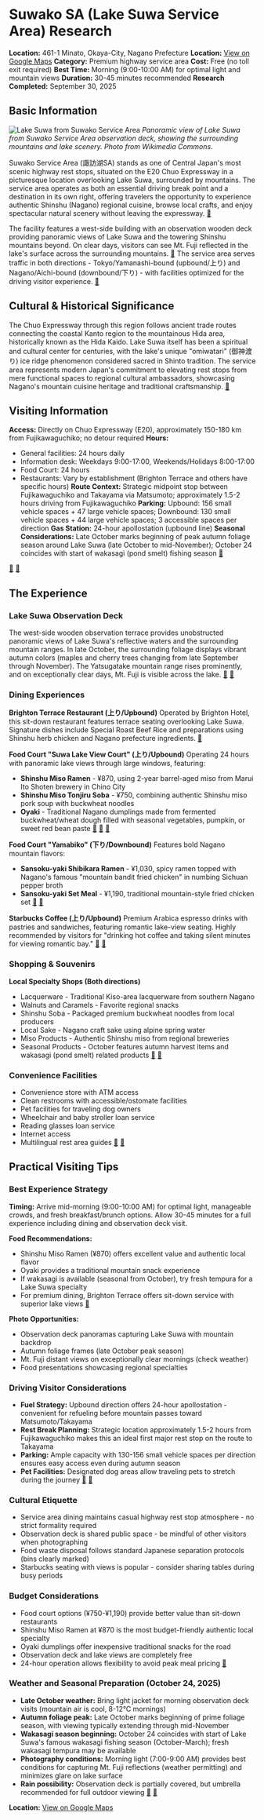 # Suwako SA (Lake Suwa Service Area) Research

**Location:** 461-1 Minato, Okaya-City, Nagano Prefecture
**Location:** [View on Google Maps](https://maps.google.com/maps?q=36.0267232,138.0760628)
**Category:** Premium highway service area
**Cost:** Free (no toll exit required)
**Best Time:** Morning (9:00-10:00 AM) for optimal light and mountain views
**Duration:** 30-45 minutes recommended
**Research Completed:** September 30, 2025

## Basic Information

![Lake Suwa from Suwako Service Area](https://upload.wikimedia.org/wikipedia/commons/b/b5/Chuo-Expressway-Suwako-Service-Area-For_Takaido.jpg)
*Panoramic view of Lake Suwa from Suwako Service Area observation deck, showing the surrounding mountains and lake scenery. Photo from Wikimedia Commons.*

Suwako Service Area (諏訪湖SA) stands as one of Central Japan's most scenic highway rest stops, situated on the E20 Chuo Expressway in a picturesque location overlooking Lake Suwa, surrounded by mountains. The service area operates as both an essential driving break point and a destination in its own right, offering travelers the opportunity to experience authentic Shinshu (Nagano) regional cuisine, browse local crafts, and enjoy spectacular natural scenery without leaving the expressway. [🔗](https://globalsapa.c-nexco.co.jp/en/sapa/119/)

The facility features a west-side building with an observation wooden deck providing panoramic views of Lake Suwa and the towering Shinshu mountains beyond. On clear days, visitors can see Mt. Fuji reflected in the lake's surface across the surrounding mountains. [🔗](https://www.go-nagano.net/en/trip-idea/id16505/) The service area serves traffic in both directions - Tokyo/Yamanashi-bound (upbound/上り) and Nagano/Aichi-bound (downbound/下り) - with facilities optimized for the driving visitor experience. [🔗](https://sapa.c-nexco.co.jp/sapa?sapainfoid=119)

## Cultural & Historical Significance

The Chuo Expressway through this region follows ancient trade routes connecting the coastal Kanto region to the mountainous Hida area, historically known as the Hida Kaido. Lake Suwa itself has been a spiritual and cultural center for centuries, with the lake's unique "omiwatari" (御神渡り) ice ridge phenomenon considered sacred in Shinto tradition. The service area represents modern Japan's commitment to elevating rest stops from mere functional spaces to regional cultural ambassadors, showcasing Nagano's mountain cuisine heritage and traditional craftsmanship. [🔗](https://centrip-japan.com/article/1652/)

## Visiting Information

**Access:** Directly on Chuo Expressway (E20), approximately 150-180 km from Fujikawaguchiko; no detour required
**Hours:**
- General facilities: 24 hours daily
- Information desk: Weekdays 9:00-17:00, Weekends/Holidays 8:00-17:00
- Food Court: 24 hours
- Restaurants: Vary by establishment (Brighton Terrace and others have specific hours)
**Route Context:** Strategic midpoint stop between Fujikawaguchiko and Takayama via Matsumoto; approximately 1.5-2 hours driving from Fujikawaguchiko
**Parking:** Upbound: 156 small vehicle spaces + 47 large vehicle spaces; Downbound: 130 small vehicle spaces + 44 large vehicle spaces; 3 accessible spaces per direction
**Gas Station:** 24-hour apollostation (upbound line)
**Seasonal Considerations:** Late October marks beginning of peak autumn foliage season around Lake Suwa (late October to mid-November); October 24 coincides with start of wakasagi (pond smelt) fishing season [🔗](https://www.go-nagano.net/en/trip-idea/id16802/)

[🔗](https://globalsapa.c-nexco.co.jp/en/sapa/119/) [🔗](https://en.driveplaza.com/sapa/1101/1101086/)

## The Experience

### Lake Suwa Observation Deck

The west-side wooden observation terrace provides unobstructed panoramic views of Lake Suwa's reflective waters and the surrounding mountain ranges. In late October, the surrounding foliage displays vibrant autumn colors (maples and cherry trees changing from late September through November). The Yatsugatake mountain range rises prominently, and on exceptionally clear days, Mt. Fuji is visible across the lake. [🔗](https://www.go-nagano.net/en/trip-idea/id16802/) [🔗](https://www.go-nagano.net/en/trip-idea/id16505/)

### Dining Experiences

**Brighton Terrace Restaurant (上り/Upbound)**
Operated by Brighton Hotel, this sit-down restaurant features terrace seating overlooking Lake Suwa. Signature dishes include Special Roast Beef Rice and preparations using Shinshu herb chicken and Nagano prefecture ingredients. [🔗](https://tabelog.com/nagano/A2004/A200404/20015795/)

**Food Court "Suwa Lake View Court" (上り/Upbound)**
Operating 24 hours with panoramic lake views through large windows, featuring:
- **Shinshu Miso Ramen** - ¥870, using 2-year barrel-aged miso from Marui Ito Shoten brewery in Chino City
- **Shinshu Miso Tonjiru Soba** - ¥750, combining authentic Shinshu miso pork soup with buckwheat noodles
- **Oyaki** - Traditional Nagano dumplings made from fermented buckwheat/wheat dough filled with seasonal vegetables, pumpkin, or sweet red bean paste [🔗](https://sapa.c-nexco.co.jp/sapa/shop/detail?sapashopid=985) [🔗](https://kids.rurubu.jp/article/sapa/80019020/) [🔗](https://centrip-japan.com/article/1652/)

**Food Court "Yamabiko" (下り/Downbound)**
Features bold Nagano mountain flavors:
- **Sansoku-yaki Shibikara Ramen** - ¥1,030, spicy ramen topped with Nagano's famous "mountain bandit fried chicken" in numbing Sichuan pepper broth
- **Sansoku-yaki Set Meal** - ¥1,190, traditional mountain-style fried chicken set [🔗](https://sapa.c-nexco.co.jp/sapa/shop/detail?sapashopid=389) [🔗](https://otonano-shumatsu.com/articles/285953)

**Starbucks Coffee (上り/Upbound)**
Premium Arabica espresso drinks with pastries and sandwiches, featuring romantic lake-view seating. Highly recommended by visitors for "drinking hot coffee and taking silent minutes for viewing romantic bay." [🔗](https://store.starbucks.co.jp/detail-1071/) [🔗](https://www.tripadvisor.com/Restaurant_Review-g1021311-d7554386-Reviews-Starbucks_Coffee_Suwako_Service_Area_Up_Lane-Suwa_Nagano_Prefecture_Koshinetsu_C.html)

### Shopping & Souvenirs

**Local Specialty Shops (Both directions)**
- Lacquerware - Traditional Kiso-area lacquerware from southern Nagano
- Walnuts and Caramels - Favorite regional snacks
- Shinshu Soba - Packaged premium buckwheat noodles from local producers
- Local Sake - Nagano craft sake using alpine spring water
- Miso Products - Authentic Shinshu miso from regional breweries
- Seasonal Products - October features autumn harvest items and wakasagi (pond smelt) related products [🔗](https://globalsapa.c-nexco.co.jp/en/sapa/119/) [🔗](https://centrip-japan.com/article/1652/)

### Convenience Facilities

- Convenience store with ATM access
- Clean restrooms with accessible/ostomate facilities
- Pet facilities for traveling dog owners
- Wheelchair and baby stroller loan service
- Reading glasses loan service
- Internet access
- Multilingual rest area guides [🔗](https://en.driveplaza.com/sapa/1101/1101086/) [🔗](https://tic.jnto.go.jp/eng/detail.php?id=1146)

## Practical Visiting Tips

### Best Experience Strategy

**Timing:** Arrive mid-morning (9:00-10:00 AM) for optimal light, manageable crowds, and fresh breakfast/brunch options. Allow 30-45 minutes for a full experience including dining and observation deck visit.

**Food Recommendations:**
- Shinshu Miso Ramen (¥870) offers excellent value and authentic local flavor
- Oyaki provides a traditional mountain snack experience
- If wakasagi is available (seasonal from October), try fresh tempura for a Lake Suwa specialty
- For premium dining, Brighton Terrace offers sit-down service with superior lake views [🔗](https://centrip-japan.com/article/1652/)

**Photo Opportunities:**
- Observation deck panoramas capturing Lake Suwa with mountain backdrop
- Autumn foliage frames (late October peak season)
- Mt. Fuji distant views on exceptionally clear mornings (check weather)
- Food presentations showcasing regional specialties

### Driving Visitor Considerations

- **Fuel Strategy:** Upbound direction offers 24-hour apollostation - convenient for refueling before mountain passes toward Matsumoto/Takayama
- **Rest Break Planning:** Strategic location approximately 1.5-2 hours from Fujikawaguchiko makes this an ideal first major rest stop on the route to Takayama
- **Parking:** Ample capacity with 130-156 small vehicle spaces per direction ensures easy access even during autumn season
- **Pet Facilities:** Designated dog areas allow traveling pets to stretch during the journey [🔗](https://gogo.gs/shop/2008000091) [🔗](https://en.driveplaza.com/sapa/1101/1101086/)

### Cultural Etiquette

- Service area dining maintains casual highway rest stop atmosphere - no strict formality required
- Observation deck is shared public space - be mindful of other visitors when photographing
- Food waste disposal follows standard Japanese separation protocols (bins clearly marked)
- Starbucks seating with views is popular - consider sharing tables during busy periods

### Budget Considerations

- Food court options (¥750-¥1,190) provide better value than sit-down restaurants
- Shinshu Miso Ramen at ¥870 is the most budget-friendly authentic local specialty
- Oyaki dumplings offer inexpensive traditional snacks for the road
- Observation deck and lake views are completely free
- 24-hour operation allows flexibility to avoid peak meal pricing [🔗](https://sapa.c-nexco.co.jp/sapa/shop/detail?sapashopid=389)

### Weather and Seasonal Preparation (October 24, 2025)

- **Late October weather:** Bring light jacket for morning observation deck visits (mountain air is cool, 8-12°C mornings)
- **Autumn foliage peak:** Late October marks beginning of prime foliage season, with viewing typically extending through mid-November
- **Wakasagi season beginning:** October 24 coincides with start of Lake Suwa's famous wakasagi fishing season (October-March); fresh wakasagi tempura may be available
- **Photography conditions:** Morning light (7:00-9:00 AM) provides best conditions for capturing Mt. Fuji reflections (weather permitting) and minimizes glare on lake surface
- **Rain possibility:** Observation deck is partially covered, but umbrella recommended for full outdoor viewing [🔗](https://www.go-nagano.net/en/trip-idea/id16802/) [🔗](https://matcha-jp.com/en/10061/)

**Location:** [View on Google Maps](https://maps.google.com/?q=36.027167,138.077033)
